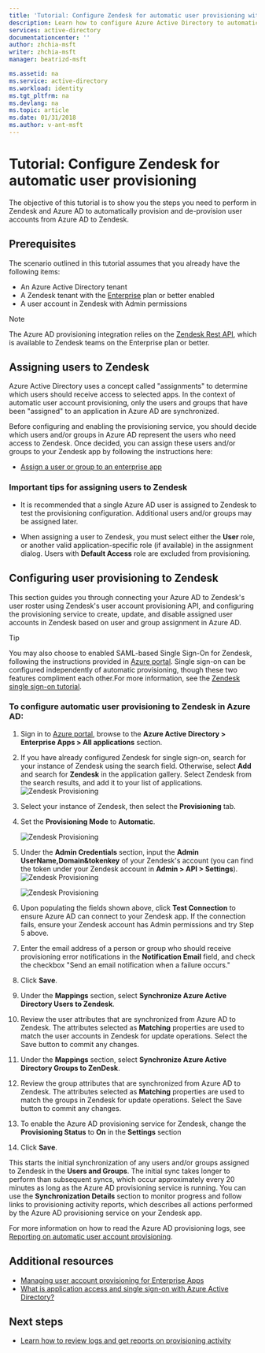 ```yaml
---
title: 'Tutorial: Configure Zendesk for automatic user provisioning with Azure Active Directory | Microsoft Docs'
description: Learn how to configure Azure Active Directory to automatically provision and de-provision user accounts to Zendesk.
services: active-directory
documentationcenter: ''
author: zhchia-msft
writer: zhchia-msft
manager: beatrizd-msft

ms.assetid: na
ms.service: active-directory
ms.workload: identity
ms.tgt_pltfrm: na
ms.devlang: na
ms.topic: article
ms.date: 01/31/2018
ms.author: v-ant-msft
---
```


# Tutorial: Configure Zendesk for automatic user provisioning


The objective of this tutorial is to show you the steps you need to perform in Zendesk and Azure AD to automatically provision and de-provision user accounts from Azure AD to Zendesk. 

## Prerequisites

The scenario outlined in this tutorial assumes that you already have the following items:

*   An Azure Active Directory tenant
*   A Zendesk tenant with the [Enterprise](https://www.zendesk.com/product/pricing/) plan or better enabled 
*   A user account in Zendesk with Admin permissions 

> [!NOTE]
> The Azure AD provisioning integration relies on the [Zendesk Rest API](https://developer.zendesk.com/rest_api/docs/core/introduction), which is available to Zendesk teams on the Enterprise plan or better.

## Assigning users to Zendesk

Azure Active Directory uses a concept called "assignments" to determine which users should receive access to selected apps. In the context of automatic user account provisioning, only the users and groups that have been "assigned" to an application in Azure AD are synchronized. 

Before configuring and enabling the provisioning service, you should decide which users and/or groups in Azure AD represent the users who need access to Zendesk. Once decided, you can assign these users and/or groups to your Zendesk app by following the instructions here:

*   [Assign a user or group to an enterprise app](active-directory-coreapps-assign-user-azure-portal.md)

### Important tips for assigning users to Zendesk

*	It is recommended that a single Azure AD user is assigned to Zendesk to test the provisioning configuration. Additional users and/or groups may be assigned later.

*	When assigning a user to Zendesk, you must select either the **User** role, or another valid application-specific role (if available) in the assignment dialog. Users with **Default Access** role are excluded from provisioning.


## Configuring user provisioning to Zendesk 

This section guides you through connecting your Azure AD to Zendesk's user roster using Zendesk's user account provisioning API, and configuring the provisioning service to create, update, and disable assigned user accounts in Zendesk based on user and group assignment in Azure AD.

> [!TIP]
> You may also choose to enabled SAML-based Single Sign-On for Zendesk, following the instructions provided in [Azure portal](https://portal.azure.com). Single sign-on can be configured independently of automatic provisioning, though these two features compliment each other.For more information, see the [Zendesk single sign-on tutorial](active-directory-saas-zendesk-tutorial.md).


### To configure automatic user provisioning to Zendesk in Azure AD:


1. Sign in to [Azure portal](https://portal.azure.com), browse to the **Azure Active Directory > Enterprise Apps > All applications**  section.

2. If you have already configured Zendesk for single sign-on, search for your instance of Zendesk using the search field. Otherwise, select **Add** and search for **Zendesk** in the application gallery. Select Zendesk from the search results, and add it to your list of applications.
	![Zendesk Provisioning](./media/active-directory-saas-zendesk-provisioning-tutorial/ZenDesk3.png)

3. Select your instance of Zendesk, then select the **Provisioning** tab.

4. Set the **Provisioning Mode** to **Automatic**.

	![Zendesk Provisioning](./media/active-directory-saas-zendesk-provisioning-tutorial/ZenDesk1.png)

5. Under the **Admin Credentials** section, input the **Admin UserName,Domain&tokenkey** of your Zendesk's account (you can find the token under your Zendesk account in **Admin > API > Settings**). 
	![Zendesk Provisioning](./media/active-directory-saas-zendesk-provisioning-tutorial/ZenDesk4.png)

	![Zendesk Provisioning](./media/active-directory-saas-zendesk-provisioning-tutorial/ZenDesk2.png)

6. Upon populating the fields shown above, click **Test Connection** to ensure Azure AD can connect to your Zendesk app. If the connection fails, ensure your Zendesk account has Admin permissions and try Step 5 above.

7. Enter the email address of a person or group who should receive provisioning error notifications in the **Notification Email** field, and check the checkbox "Send an email notification when a failure occurs."

8. Click **Save**.

9. Under the **Mappings** section, select **Synchronize Azure Active Directory Users to Zendesk**.

10. Review the user attributes that are synchronized from Azure AD to Zendesk. The attributes selected as **Matching** properties are used to match the user accounts in Zendesk for update operations. Select the Save button to commit any changes.

11. Under the **Mappings** section, select **Synchronize Azure Active Directory Groups to ZenDesk**.

12. Review the group attributes that are synchronized from Azure AD to Zendesk. The attributes selected as **Matching** properties are used to match the groups in Zendesk for update operations. Select the Save button to commit any changes.

13. To enable the Azure AD provisioning service for Zendesk, change the **Provisioning Status** to **On** in the **Settings** section

14. Click **Save**. 

This starts the initial synchronization of any users and/or groups assigned to Zendesk in the **Users and Groups**. The initial sync takes longer to perform than subsequent syncs, which occur approximately every 20 minutes as long as the Azure AD provisioning service is running. You can use the **Synchronization Details** section to monitor progress and follow links to provisioning activity reports, which describes all actions performed by the Azure AD provisioning service on your Zendesk app.

For more information on how to read the Azure AD provisioning logs, see [Reporting on automatic user account provisioning](https://docs.microsoft.com/azure/active-directory/active-directory-saas-provisioning-reporting).


## Additional resources

* [Managing user account provisioning for Enterprise Apps](active-directory-enterprise-apps-manage-provisioning.md)
* [What is application access and single sign-on with Azure Active Directory?](active-directory-appssoaccess-whatis.md)

## Next steps

* [Learn how to review logs and get reports on provisioning activity](active-directory-saas-provisioning-reporting.md)
